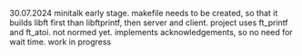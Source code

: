 30.07.2024
minitalk early stage. makefile needs to be created, so that it builds libft first than libftprintf, then server and client. 
project uses ft_printf and ft_atoi. not normed yet. implements acknowledgements, so no need for wait time. 
work in progress
